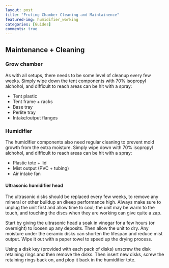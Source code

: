 ```yaml
---
layout: post
title: "Fruting Chamber Cleaning and Maintainence"
featured-img: humidifier_working
categories: [Guides]
comments: true
---
```


## Maintenance + Cleaning

### Grow chamber
As with all setups, there needs to be some level of cleanup every few weeks. Simply wipe down the tent components with 70% isopropyl alchohol, and difficult to reach areas can be hit with a spray:

- Tent plastic
- Tent frame + racks
- Base tray
- Perlite tray
- Intake/output flanges

### Humidifier
The humidifier components also need regular cleaning to prevent mold growth from the extra moisture. Simply wipe down with 70% isopropyl alchohol, and difficult to reach areas can be hit with a spray:

- Plastic tote + lid
- Mist output (PVC + tubing)
- Air intake fan

#### Ultrasonic humidifier head

The ultrasonic disks should be replaced every few weeks, to remove any mineral or other buildup an dkeep performance high. Always make sure to unplug the unit first and allow time to cool; the unit may be warm to the touch, and touching the discs when they are working can give quite a zap. 

Start by giving the ultrasonic head a soak in vinegar for a few hours (or overnight) to loosen up any deposits. Then allow the unit to dry. Any moisture under the ceramic disks can shorten the lifespan and reduce mist output. Wipe it out with a paper towel to speed up the drying process.

Using a disk key (provided with each pack of disks) unscrew the disk retaining rings and then remove the disks. Then insert new disks, screw the retaining rings back on, and plop it back in the humidifier tote. 